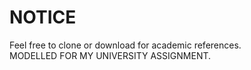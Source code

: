 # NOTICE
Feel free to clone or download for academic references. <br>
MODELLED FOR MY UNIVERSITY ASSIGNMENT.
